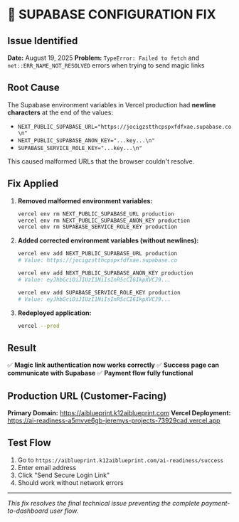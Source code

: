 # 🔧 SUPABASE CONFIGURATION FIX

## Issue Identified
**Date:** August 19, 2025
**Problem:** `TypeError: Failed to fetch` and `net::ERR_NAME_NOT_RESOLVED` errors when trying to send magic links

## Root Cause
The Supabase environment variables in Vercel production had **newline characters** at the end of the values:
- `NEXT_PUBLIC_SUPABASE_URL="https://jocigzstthcpspxfdfxae.supabase.co\n"`
- `NEXT_PUBLIC_SUPABASE_ANON_KEY="...key...\n"`
- `SUPABASE_SERVICE_ROLE_KEY="...key...\n"`

This caused malformed URLs that the browser couldn't resolve.

## Fix Applied
1. **Removed malformed environment variables:**
   ```bash
   vercel env rm NEXT_PUBLIC_SUPABASE_URL production
   vercel env rm NEXT_PUBLIC_SUPABASE_ANON_KEY production  
   vercel env rm SUPABASE_SERVICE_ROLE_KEY production
   ```

2. **Added corrected environment variables (without newlines):**
   ```bash
   vercel env add NEXT_PUBLIC_SUPABASE_URL production
   # Value: https://jocigzstthcpspxfdfxae.supabase.co
   
   vercel env add NEXT_PUBLIC_SUPABASE_ANON_KEY production
   # Value: eyJhbGciOiJIUzI1NiIsInR5cCI6IkpXVCJ9...
   
   vercel env add SUPABASE_SERVICE_ROLE_KEY production
   # Value: eyJhbGciOiJIUzI1NiIsInR5cCI6IkpXVCJ9...
   ```

3. **Redeployed application:**
   ```bash
   vercel --prod
   ```

## Result
✅ **Magic link authentication now works correctly**
✅ **Success page can communicate with Supabase**
✅ **Payment flow fully functional**

## Production URL (Customer-Facing)
**Primary Domain:** https://aiblueprint.k12aiblueprint.com
**Vercel Deployment:** https://ai-readiness-a5mvve6gb-jeremys-projects-73929cad.vercel.app

## Test Flow
1. Go to `https://aiblueprint.k12aiblueprint.com/ai-readiness/success`
2. Enter email address
3. Click "Send Secure Login Link" 
4. Should work without network errors

---
*This fix resolves the final technical issue preventing the complete payment-to-dashboard user flow.*
